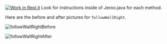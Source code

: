 [![Work in Repl.it](https://classroom.github.com/assets/work-in-replit-14baed9a392b3a25080506f3b7b6d57f295ec2978f6f33ec97e36a161684cbe9.svg)](https://classroom.github.com/online_ide?assignment_repo_id=3223371&assignment_repo_type=AssignmentRepo)
Look for instructions inside of Jeroo.java for each method.

Here are the before and after pictures for ```followWallRight```.

![followWallRightBefore](https://user-images.githubusercontent.com/28961298/93688678-0c2f9880-fa8d-11ea-9168-7d257fe89a63.jpg)


![followWallRightAfter](https://user-images.githubusercontent.com/28961298/93688684-223d5900-fa8d-11ea-83d6-68ff9a032def.jpg)



